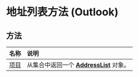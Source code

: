 
# 地址列表方法 (Outlook)

## 方法



|**名称**|**说明**|
|:-----|:-----|
|[项目](7a7a19d4-a622-6188-e4c0-9b43d4c8d376.md)|从集合中返回一个  **[AddressList](84611afe-48b1-185b-df4b-0f004e7436ff.md)** 对象。|
